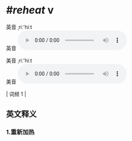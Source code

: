 # ***\#reheat*** v
英音 ˌriː'hiːt  
英音
<audio src="./media/reheat1.aac" controls="controls"></audio>

美音 ˌriː'hiːt  
美音
<audio src="./media/reheat2.aac" controls="controls"></audio>



| 词频 1 |  

英文释义
---
### 1.**重新加热**  


